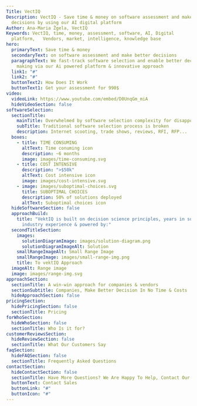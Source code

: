 ```yaml
---
Title: VectIQ
Description: VectIQ - Save time & money on software assessment and make better
  decisions by using our AI digital platform
Author: Ana-Maria Žgela, VectIQ
Keywords: VectIQ, time, money, assessment, software, AI, Digital
  platform,   Vendors, market, intelligence, knowledge base
hero:
  primaryText: Save time & money
  secondaryText: on software assessment and make better decisions
  paragraphText: We fast-track software selection and enable better decision
    making via our Ai powered platform & innovative approach
  link1: "#"
  link2: "#"
  buttonText2: How Does It Work
  buttonText1: Get your assessment for 990$
video:
  videoLink: https://www.youtube.com/embed/D0UnqGm_miA
  hideVideoSection: false
softwareSelection:
  sectionTitle:
    mainTitle: Overwhelmed by software selection complexity for disappointing outcomes?!
    subTitle: Traditional software selection process is broken
    description: Internet scooting, trade shows, reviews, RFI, RFP...
  boxes:
    - title: TIME CONSUMING
      altText: Time conuming icon
      description: ~6 months
      image: images/time-consuming.svg
    - title: COST INTENSIVE
      description: ">$50k"
      altText: Cost intensive icon
      image: images/cost-intensive.svg
    - image: images/suboptimal-choices.svg
      title: SUBOPTIMAL CHOICES
      description: 50% of solutions deployed
      altText: Suboptimal choices icon
  hideSoftwareSection: false
  approachBuild:
    title: "VektIQ is built on decision science principles, years in software
      industry experience & powered by:"
  secondTitleSection:
    images:
      solutionDiagramImage: images/solution-diagram.png
      solutionDiagramImageAlt: Solution
    smallRangeImageAlt: Small Range Image
    smallRangeImage: images/small-range-img.png
    title: To vektIQ Approach
  imageAlt: Range image
  image: images/range-img.svg
approachSection:
  sectionTitle: A win-win approach for companies & vendors
  sectionSubtitle: Companies, Make Better Decision In No Time & Costs
  hideApproachSection: false
pricingSection:
  hidePricingSection: false
  sectionTitle: Pricing
forWhoSection:
  hideWhoSection: false
  sectionTitle: Who Is it for?
customerReviewsSection:
  hideReviewSection: false
  sectionTitle: What Our Customers Say
faqSection:
  hideFAQSection: false
  sectionTitle: Frequently Asked Questions
contactSection:
  hideContactSection: false
  sectionTitle: Have More Questions? We Are Happy To Help, Contact Our Team Now.
  buttonText: Contact Sales
  buttonLink: "#"
  buttonIcon: "#"
---
```


